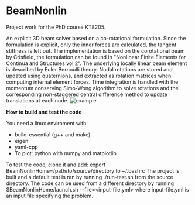 # BeamNonlin
Project work for the PhD course KT8205.

An explicit 3D beam solver based on a co-rotational formulation. Since the formulation is explicit, only the inner forces are calculated, the tangent stiffness is left out. The implementation is based on the corotational beam by Crisfield, the formulation can be found in "Nonlinear Finite Elements for Continua and Structures vol 2". The underlying locally linear beam element is described by Euler Bernoulli theory. Nodal rotations are stored and updated using quaternions, and extracted as rotation matrices when computing internal element forces. Time integration is handled with the momentum conserving Simo-Wong algorithm to solve rotations and the corresponding non-staggered central difference method to update translations at each node.
![example](https://raw.githubusercontent.com/andersresell/BeamNonlin/main/beam-showcase.gif)

__How to build and test the code__

You need a linux enviroment with:
- build-essential (g++ and make)
- eigen
- yaml-cpp
- To plot: python with numpy and matplotlib

To test the code, clone it and add: export BeamNonlinHome=/path/to/source/directory to ~/.bashrc
The project is built and a default test is ran by running ./run-test.sh from the source directory.
The code can be used from a different directory by running $BeamNonlinHome/launch.sh --file=<input-file.yml> where input-file.yml is an input file specifying the problem.

